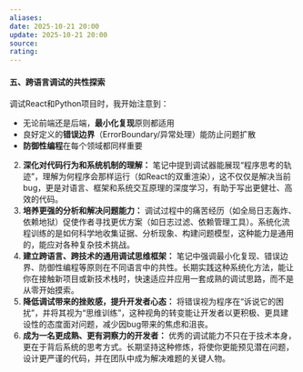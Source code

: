 ```yaml
---
aliases:
date: 2025-10-21 20:00
update: 2025-10-21 20:00
source:
rating:
---
```


#### 五、跨语言调试的共性探索

调试React和Python项目时，我开始注意到：

- 无论前端还是后端，**最小化复现**原则都适用
- 良好定义的**错误边界**（ErrorBoundary/异常处理）能防止问题扩散
- **防御性编程**在每个领域都同样重要

2. **深化对代码行为和系统机制的理解：** 笔记中提到调试器能展现“程序思考的轨迹”，理解为何程序会那样运行（如React的双重渲染），这不仅仅是解决当前bug，更是对语言、框架和系统交互原理的深度学习，有助于写出更健壮、高效的代码。
3. **培养更强的分析和解决问题能力：** 调试过程中的痛苦经历（如全局日志轰炸、依赖地狱）促使作者寻找更优方案（如日志过滤、依赖管理工具）。系统化流程训练的是如何科学地收集证据、分析现象、构建问题模型，这种能力是通用的，能应对各种复杂技术挑战。
4. **建立跨语言、跨技术的通用调试思维框架：** 笔记中强调最小化复现、错误边界、防御性编程等原则在不同语言中的共性。长期实践这种系统化方法，能让你在接触新项目或新技术栈时，快速适应并应用一套成熟的调试思路，而不是从零开始摸索。
5. **降低调试带来的挫败感，提升开发者心态：** 将错误视为程序在“诉说它的困扰”，并将其视为“思维训练”，这种视角的转变能让开发者以更积极、更具建设性的态度面对问题，减少因bug带来的焦虑和沮丧。
6. **成为一名更成熟、更有洞察力的开发者：** 优秀的调试能力不只在于技术本身，更在于背后系统的思考方式。长期坚持这种修炼，将使你更能预见潜在问题，设计更严谨的代码，并在团队中成为解决难题的关键人物。
